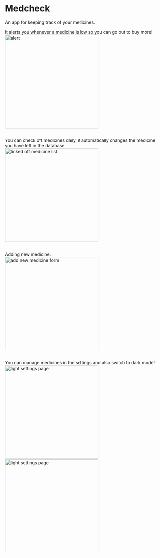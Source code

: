 # Medcheck
An app for keeping track of your medicines.

It alerts you whenever a medicine is low so you can go out to buy more!
<br>
<img src="https://i.imgur.com/I2XbA74.jpg" width="300" alt="alert">
<br>
<br>

You can check off medicines daily, it automatically changes the medicine you have left in the database.
<br>
<img src="https://i.imgur.com/5XqY6mL.jpg" width="300" alt="ticked off medicine list">
<br>
<br>

Adding new medicine.
<br>
<img src="https://i.imgur.com/T1W8Y2u.jpg" width="300" alt="add new medicine form">
<br>
<br>

You can manage medicines in the settings and also switch to dark mode!
<br>
<img src="https://i.imgur.com/oKDqEz9.jpg" width="300" alt="light settings page"> &nbsp; &nbsp; <img src="https://i.imgur.com/pHVHqXJ.jpg" width="300" alt="light settings page">
